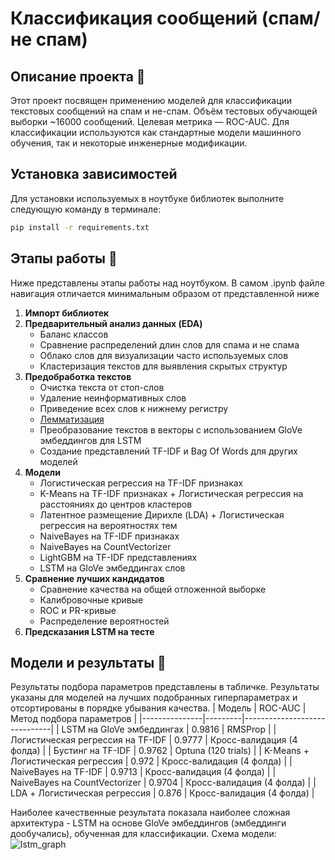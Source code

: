 # Классификация сообщений (спам/не спам)

## Описание проекта 📌
Этот проект посвящен применению моделей для классификации текстовых сообщений на спам и не-спам. Объём тестовых обучающей выборки ~16000 сообщений. Целевая метрика — ROC-AUC. Для классификации используются как стандартные модели машинного обучения, так и некоторые инженерные модификации.

## Установка зависимостей

Для установки используемых в ноутбуке библиотек выполните следующую команду в терминале:

```bash
pip install -r requirements.txt
```

## Этапы работы 📎
Ниже представлены этапы работы над ноутбуком. В самом .ipynb файле навигация отличается минимальным образом от представленной ниже
1. **Импорт библиотек**
2. **Предварительный анализ данных (EDA)**
   - Баланс классов
   - Сравнение распределений длин слов для спама и не спама
   - Облако слов для визуализации часто используемых слов
   - Кластеризация текстов для выявления скрытых структур
3. **Предобработка текстов**
   - Очистка текста от стоп-слов
   - Удаление неинформативных слов
   - Приведение всех слов к нижнему регистру
   - [Лемматизация](https://ru.wikipedia.org/wiki/Лемматизация)
   - Преобразование текстов в векторы с использованием GloVe эмбеддингов для LSTM
   - Создание представлений TF-IDF и Bag Of Words для других моделей
4. **Модели**
   - Логистическая регрессия на TF-IDF признаках
   - K-Means на TF-IDF признаках + Логистическая регрессия на расстояниях до центров кластеров
   - Латентное размещение Дирихле (LDA) + Логистическая регрессия на вероятностях тем
   - NaiveBayes на TF-IDF признаках
   - NaiveBayes на CountVectorizer
   - LightGBM на TF-IDF представлениях
   - LSTM на GloVe эмбеддингах слов
5. **Сравнение лучших кандидатов**
   - Сравнение качества на общей отложенной выборке
   - Калибровочные кривые
   - ROC и PR-кривые
   - Распределение вероятностей
6. **Предсказания LSTM на тесте**

## Модели и результаты 🧪
Результаты подбора параметров представлены в табличке. Результаты указаны для моделей на лучших подобранных гиперпараметрах и отсортированы в порядке убывания качества.
| Модель        | ROC-AUC | Метод подбора параметров     |
|---------------|---------|------------------------------|
| LSTM на GloVe эмбеддингах         | 0.9816  | RMSProp                     |
| Логистическая регрессия на TF-IDF | 0.9777  | Кросс-валидация (4 фолда)   |
| Бустинг на TF-IDF                 | 0.9762  | Optuna (120 trials)         |
| K-Means + Логистическая регрессия | 0.972   | Кросс-валидация (4 фолда)   |
| NaiveBayes на TF-IDF              | 0.9713  | Кросс-валидация (4 фолда)   |
| NaiveBayes на CountVectorizer     | 0.9704  | Кросс-валидация (4 фолда)   |
| LDA + Логистическая регрессия     | 0.876   | Кросс-валидация (4 фолда)   |


Наиболее качественные результата показала наиболее сложная архитектура - LSTM на основе GloVe эмбеддингов (эмбеддинги дообучались), обученная для классификации. 
Схема модели:![lstm_graph](https://github.com/aapetukhov/Spam-Messages-Detection/assets/112823527/2dc26140-6785-43c9-83ac-45d423c3722f)



